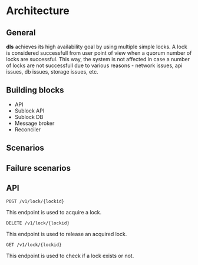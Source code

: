 # Architecture

## General

**dls** achieves its high availability goal by using multiple simple locks. A lock is considered successfull from user point of view when a quorum number of locks are successful. This way, the system is not affected in case a number of locks are not successfull due to various reasons - network issues, api issues, db issues, storage issues, etc.

## Building blocks

- API
- Sublock API
- Sublock DB
- Message broker
- Reconciler

## Scenarios

## Failure scenarios

## API

```
POST /v1/lock/{lockid}
```

This endpoint is used to acquire a lock.

```
DELETE /v1/lock/{lockid}
```

This endpoint is used to release an acquired lock.

```
GET /v1/lock/{lockid}
```

This endpoint is used to check if a lock exists or not.
